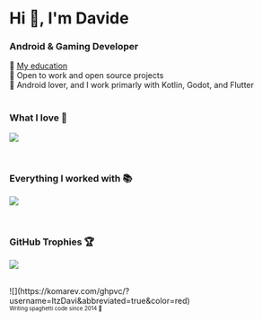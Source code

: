 <h1 align="">Hi 👋, I'm Davide</h1>
<h3 align="">Android & Gaming Developer</h3>

<div align="">
🔭 <a href="https://www.its-ictpiemonte.it/corsi/mobile-app-e-gaming-developer/">My education</a></br>
🚀 Open to work and open source projects</br>
👯 Android lover, and I work primarly with Kotlin, Godot, and Flutter
</div>
</br>
<h3 align="">What I love 💖</h3>
<p align="">
  <a href="https://skillicons.dev">
    <img src="https://skillicons.dev/icons?i=kotlin,dart,flutter,js,godot,react,cs,gradle,firebase,gcp,git,github,idea,vscode,materialui,figma,mongodb,bots,arduino,discord,stackoverflow"/>
  </a>
</p>
</br>

<h3 align="">Everything I worked with 📚</h3>
<p align="">
  <a href="https://skillicons.dev">
    <img src="https://skillicons.dev/icons?i=kotlin,java,dart,flutter,js,ts,godot,unity,react,dotnet,cs,cpp,nodejs,nestjs,html,css,jquery,php,postman,gradle,maven,heroku,firebase,gcp,md,git,github,stackoverflow,androidstudio,idea,vscode,visualstudio,atom,materialui,figma,xd,postgres,mongodb,mysql,sqlite,arduino,discord,bots"/>
  </a>
</p>
<br>

<h3 align="">GitHub Trophies 🏆</h3>
<p align="">
    <img src="https://github-profile-trophy.vercel.app/?username=ItzDavi&theme=onedark&no-bg=true&rank=SECRET,SSS,SS,S,AAA,AA,A,B"/>
</p>
<br>
![](https://komarev.com/ghpvc/?username=ItzDavi&abbreviated=true&color=red)
<br>
<sub><sup>Writing spaghetti code since 2014 💖</sup></sub>
